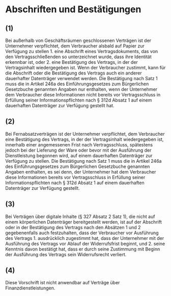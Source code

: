 # Abschriften und Bestätigungen



## (1)

 Bei außerhalb von Geschäftsräumen geschlossenen Verträgen ist der Unternehmer verpflichtet, dem Verbraucher alsbald auf Papier zur Verfügung zu stellen  1.
 eine Abschrift eines Vertragsdokuments, das von den Vertragsschließenden so unterzeichnet wurde, dass ihre Identität erkennbar ist, oder
 2.
 eine Bestätigung des Vertrags, in der der Vertragsinhalt wiedergegeben ist.
Wenn der Verbraucher zustimmt, kann für die Abschrift oder die Bestätigung des Vertrags auch ein anderer dauerhafter Datenträger verwendet werden. Die Bestätigung nach Satz 1 muss die in Artikel 246a des Einführungsgesetzes zum Bürgerlichen Gesetzbuche genannten Angaben nur enthalten, wenn der Unternehmer dem Verbraucher diese Informationen nicht bereits vor Vertragsschluss in Erfüllung seiner Informationspflichten nach § 312d Absatz 1 auf einem dauerhaften Datenträger zur Verfügung gestellt hat.

## (2)

 Bei Fernabsatzverträgen ist der Unternehmer verpflichtet, dem Verbraucher eine Bestätigung des Vertrags, in der der Vertragsinhalt wiedergegeben ist, innerhalb einer angemessenen Frist nach Vertragsschluss, spätestens jedoch bei der Lieferung der Ware oder bevor mit der Ausführung der Dienstleistung begonnen wird, auf einem dauerhaften Datenträger zur Verfügung zu stellen. Die Bestätigung nach Satz 1 muss die in Artikel 246a des Einführungsgesetzes zum Bürgerlichen Gesetzbuche genannten Angaben enthalten, es sei denn, der Unternehmer hat dem Verbraucher diese Informationen bereits vor Vertragsschluss in Erfüllung seiner Informationspflichten nach § 312d Absatz 1 auf einem dauerhaften Datenträger zur Verfügung gestellt.

## (3)

 Bei Verträgen über digitale Inhalte (§ 327 Absatz 2 Satz 1), die nicht auf einem körperlichen Datenträger bereitgestellt werden, ist auf der Abschrift oder in der Bestätigung des Vertrags nach den Absätzen 1 und 2 gegebenenfalls auch festzuhalten, dass der Verbraucher vor Ausführung des Vertrags  1.
 ausdrücklich zugestimmt hat, dass der Unternehmer mit der Ausführung des Vertrags vor Ablauf der Widerrufsfrist beginnt, und
 2.
 seine Kenntnis davon bestätigt hat, dass er durch seine Zustimmung mit Beginn der Ausführung des Vertrags sein Widerrufsrecht verliert.


## (4)

 Diese Vorschrift ist nicht anwendbar auf Verträge über Finanzdienstleistungen. 

